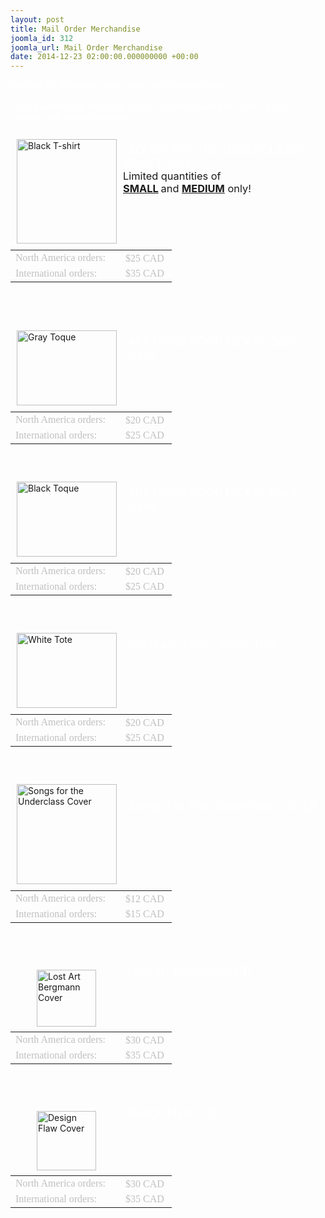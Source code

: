 ```yaml
---
layout: post
title: Mail Order Merchandise
joomla_id: 312
joomla_url: Mail Order Merchandise
date: 2014-12-23 02:00:00.000000000 +00:00
---
```

<div>
<span style="color: #ffffff">
Current Art Bergmann mail order merchandise items.&nbsp;</span>
</div>
<div>
<span style="color: #ffffff"><br />
</span>
</div>
<div>
<span style="color: #ffffff">Send payment via Paypal or Interac to sales@weewerk.com - please include your mailing address.
</span>
</div>
<div>
<span style="color: #ffffff"><br />
</span>
</div>
<div>
<a href="images/stories/mail_order/large/art%20tees%20003.jpg" target="_self"><img src="images/stories/mail_order/thumbs/art%20tees%20003.jpg" style="float: left; margin: 10px; width: 160px; height: 167px" height="167" width="160" title="Black T-shirt" alt="Black T-shirt" /></a>
</div>
<div>
<br />
</div>
<div>
<span style="font-size: large; color: #ffffff">&quot;SONGS FOR THE UNDERCLASS&quot; Black T-shirt</span>
</div>
<div>
<span style="font-size: 16.3636360168457px">Limited quantities of<br />
</span><b style="font-size: 16.3636360168457px"><u>SMALL</u>&nbsp;</b><span style="font-size: 16.3636360168457px">and&nbsp;</span><span style="font-size: 16.3636360168457px"><u style="font-weight: bold">MEDIUM</u> only!</span>
</div>
<div>
<span style="font-size: 16.3636360168457px"><br />
</span>
</div>
<div>
<div>
<table border="0">
	<tbody>
		<tr>
			<td><span style="font-size: 12pt; font-family: 'Book Antiqua', 'Times New Roman', Times, serif; color: #c0c0c0">North America orders:</span></td>
			<td><span style="font-size: medium; font-family: 'Book Antiqua', 'Times New Roman', Times, serif; color: #c0c0c0">&emsp;$25 CAD</span>&nbsp;</td>
		</tr>
		<tr>
			<td><span style="font-size: medium; font-family: 'Book Antiqua', 'Times New Roman', Times, serif; color: #c0c0c0">International orders:</span></td>
			<td><span style="font-size: medium; font-family: 'Book Antiqua', 'Times New Roman', Times, serif; color: #c0c0c0">&emsp;$35 CAD</span></td>
		</tr>
	</tbody>
</table>
</div>
<div>
<br />
</div>
<div>
<br />
</div>
<div>
<br />
</div>
<div>
<a href="images/stories/mail_order/large/art%20bee%20mail%20order%20001.png" target="_self"><img src="images/stories/mail_order/thumbs/art%20bee%20mail%20order%20001.png" alt="Gray Toque" title="Gray Toque" width="160" height="120" style="float: left; margin: 10px; width: 160px; height: 120px" /></a> 
</div>
<div>
<br />
</div>
<div>
<span style="font-size: large; color: #ffffff">&quot;ART GIVES GOOD HE&#9733;D&quot; Gray Toque</span>
</div>
<div>
<div>
</div>
<div>
<br />
</div>
<div>
<table border="0">
	<tbody>
		<tr>
			<td><span style="font-size: 12pt; font-family: 'Book Antiqua', 'Times New Roman', Times, serif; color: #c0c0c0">North America orders:</span></td>
			<td><span style="font-size: medium; font-family: 'Book Antiqua', 'Times New Roman', Times, serif; color: #c0c0c0">&emsp;$20 CAD</span>&nbsp;</td>
		</tr>
		<tr>
			<td><span style="font-size: medium; font-family: 'Book Antiqua', 'Times New Roman', Times, serif; color: #c0c0c0">International orders:</span></td>
			<td><span style="font-size: medium; font-family: 'Book Antiqua', 'Times New Roman', Times, serif; color: #c0c0c0">&emsp;$25 CAD</span></td>
		</tr>
	</tbody>
</table>
<br />
</div>
<div>
<br />
</div>
<div>
<a href="images/stories/mail_order/large/art%20bee%20mail%20order%20002.png" target="_self"><img src="images/stories/mail_order/thumbs/art%20bee%20mail%20order%20002.png" alt="Black Toque" title="Black Toque" width="120" height="120" style="float: left; margin: 10px; width: 160px; height: 120px" /></a> 
</div>
<div>
<br />
</div>
<div>
<span style="font-size: large; color: #ffffff">&quot;ART GIVES GOOD HE&#9733;D&quot; Black Toque</span>
</div>
<div>
<div>
</div>
<div>
<br />
</div>
<div>
<table border="0">
	<tbody>
		<tr>
			<td><span style="font-size: medium; font-family: 'Book Antiqua', 'Times New Roman', Times, serif; color: #c0c0c0">North America orders:</span></td>
			<td><span style="font-size: medium; font-family: 'Book Antiqua', 'Times New Roman', Times, serif; color: #c0c0c0">&emsp;$20 CAD</span>&nbsp;</td>
		</tr>
		<tr>
			<td><span style="font-size: medium; font-family: 'Book Antiqua', 'Times New Roman', Times, serif; color: #c0c0c0">International orders:</span></td>
			<td><span style="font-size: medium; font-family: 'Book Antiqua', 'Times New Roman', Times, serif; color: #c0c0c0">&emsp;$25 CAD</span></td>
		</tr>
	</tbody>
</table>
<br />
</div>
<div>
<br />
</div>
<div>
<a href="images/stories/mail_order/large/art%20bee%20mail%20order%20004.png" target="_self"><img src="images/stories/mail_order/thumbs/art%20bee%20mail%20order%20004.png" alt="White Tote" title="White Tote" width="120" height="120" style="float: left; margin: 10px; width: 160px; height: 120px" /></a> 
</div>
<div>
<br />
</div>
<div>
<span style="font-size: large; color: #ffffff">&quot;Company Store&quot; White Tote</span>
</div>
<div>
<div>
</div>
<div>
<br />
</div>
<div>
<table border="0">
	<tbody>
		<tr>
			<td><span style="font-size: medium; font-family: 'Book Antiqua', 'Times New Roman', Times, serif; color: #c0c0c0">North America orders:</span></td>
			<td><span style="font-size: medium; font-family: 'Book Antiqua', 'Times New Roman', Times, serif; color: #c0c0c0">&emsp;$20 CAD</span>&nbsp;</td>
		</tr>
		<tr>
			<td><span style="font-size: medium; font-family: 'Book Antiqua', 'Times New Roman', Times, serif; color: #c0c0c0">International orders:</span></td>
			<td><span style="font-size: medium; font-family: 'Book Antiqua', 'Times New Roman', Times, serif; color: #c0c0c0">&emsp;$25 CAD</span></td>
		</tr>
	</tbody>
</table>
<br />
</div>
<div>
<br />
</div>
</div>
</div>
</div>
<div>
<img src="images/stories/front_page/songs_for_the_underclass_cover.png" style="float: left; margin: 10px; width: 160px; height: 160px" height="160" width="160" title="Songs for the Underclass Cover" alt="Songs for the Underclass Cover" />
</div>
<div>
<br />
</div>
<div>
<br />
</div>
<div>
<div>
<span style="font-size: 14pt"><span style="color: #ffffff">&quot;Songs For The Underclass&quot; CD EP</span><br />
</span>
</div>
<div>
<br />
</div>
<div>
<table border="0">
	<tbody>
		<tr>
			<td><span style="font-size: medium; font-family: 'Book Antiqua', 'Times New Roman', Times, serif; color: #c0c0c0">North America orders:</span></td>
			<td><span style="font-size: medium; font-family: 'Book Antiqua', 'Times New Roman', Times, serif; color: #c0c0c0">&emsp;$12 CAD</span>&nbsp;</td>
		</tr>
		<tr>
			<td><span style="font-size: medium; font-family: 'Book Antiqua', 'Times New Roman', Times, serif; color: #c0c0c0">International orders:</span></td>
			<td><span style="font-size: medium; font-family: 'Book Antiqua', 'Times New Roman', Times, serif; color: #c0c0c0">&emsp;$15 CAD</span></td>
		</tr>
	</tbody>
</table>
</div>
<div>
<br />
</div>
<div>
<br />
</div>
<div>
<br />
</div>
<div>
<img src="images/stories/album_covers/art_bergmann-lost_art_bergmann.jpg" style="float: left; width: 95px; height: 91px; margin: 8px 42px" height="91" width="95" title="Lost Art Bergmann Cover" alt="Lost Art Bergmann Cover" />
</div>
<div>
<span style="font-size: large; color: #c0c0c0"><span style="color: #ffffff">&quot;Lost Art Bergmann&quot; CD</span></span>
</div>
<div>
<div>
</div>
<div>
<br />
</div>
<div>
<table border="0">
	<tbody>
		<tr>
			<td><span style="font-size: medium; font-family: 'Book Antiqua', 'Times New Roman', Times, serif; color: #c0c0c0">North America orders:</span></td>
			<td><span style="font-size: medium; font-family: 'Book Antiqua', 'Times New Roman', Times, serif; color: #c0c0c0">&emsp;$30 CAD</span>&nbsp;</td>
		</tr>
		<tr>
			<td><span style="font-size: medium; font-family: 'Book Antiqua', 'Times New Roman', Times, serif; color: #c0c0c0">International orders:</span></td>
			<td><span style="font-size: medium; font-family: 'Book Antiqua', 'Times New Roman', Times, serif; color: #c0c0c0">&emsp;$35 CAD</span></td>
		</tr>
	</tbody>
</table>
</div>
<div>
<br />
</div>
<div>
<br />
</div>
<div>
<br />
</div>
<div>
<img src="images/stories/album_covers/album_gallery_thumbs/art_bergmann-design_flaw.jpg" style="float: left; margin: 8px 42px; width: 95px; height: 95px" height="95" width="95" title="Design Flaw Cover" alt="Design Flaw Cover" />
</div>
<div>
<span style="font-size: large; color: #ffffff">&quot;Design Flaw&quot; CD</span>
</div>
<div>
<div>
</div>
<div>
<br />
</div>
<div>
<table border="0">
	<tbody>
		<tr>
			<td><span style="font-size: medium; font-family: 'Book Antiqua', 'Times New Roman', Times, serif; color: #c0c0c0">North America orders:</span></td>
			<td><span style="font-size: medium; font-family: 'Book Antiqua', 'Times New Roman', Times, serif; color: #c0c0c0">&emsp;$30 CAD</span>&nbsp;</td>
		</tr>
		<tr>
			<td><span style="font-size: medium; font-family: 'Book Antiqua', 'Times New Roman', Times, serif; color: #c0c0c0">International orders:</span></td>
			<td><span style="font-size: medium; font-family: 'Book Antiqua', 'Times New Roman', Times, serif; color: #c0c0c0">&emsp;$35 CAD</span></td>
		</tr>
	</tbody>
</table>
</div>
<div>
<br />
</div>
</div>
</div>
</div>
</div>
